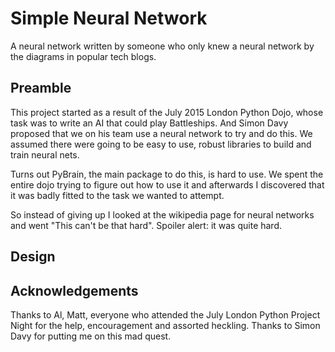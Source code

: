 Simple Neural Network
=====================

A neural network written by someone who only knew a neural network by the
diagrams in popular tech blogs.

Preamble
--------

This project started as a result of the July 2015 London Python Dojo, whose
task was to write an AI that could play Battleships. And Simon Davy proposed
that we on his team use a neural network to try and do this. We assumed there
were going to be easy to use, robust libraries to build and train neural nets.

Turns out PyBrain, the main package to do this, is hard to use. We spent the
entire dojo trying to figure out how to use it and afterwards I discovered that
it was badly fitted to the task we wanted to attempt.

So instead of giving up I looked at the wikipedia page for neural networks and
went "This can't be that hard". Spoiler alert: it was quite hard.

Design
------



Acknowledgements
----------------

Thanks to Al, Matt, everyone who attended the July London Python Project Night
for the help, encouragement and assorted heckling. Thanks to Simon Davy for
putting me on this mad quest.

